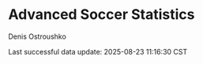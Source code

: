# Advanced Soccer Statistics
Denis Ostroushko

<!-- gfm -->

Last successful data update: 2025-08-23 11:16:30 CST
